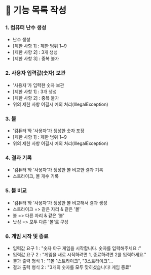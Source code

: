 # 🚀 기능 목록 작성

### 1. 컴퓨터 난수 생성

- 난수 생성
- [제한 사항 1] : 제한 범위 1~9
- [제한 사항 2] : 3개 생성
- [제한 사항 3] : 중복 불가


### 2. 사용자 입력값(숫자) 보관

- '사용자'가 입력한 숫자 보관
- [제한 사항 1] : 3개 생성
- [제한 사항 2] : 중복 불가
- 위의 제한 사항 어길시 예외 처리(IllegalException)


### 3. 볼

- '컴퓨터'와 '사용자'가 생성한 숫자 포장
- [제한 사항 1] : 제한 범위 1~9
- 위의 제한 사항 어길시 예외 처리(IllegalException)

### 4. 결과 기록 

- '컴퓨터'와 '사용자'가 생성한 볼 비교한 결과 기록
- 스트라이크, 볼 개수 기록


### 5. 볼 비교 

- '컴퓨터'와 '사용자'가 생성한 볼 비교해서 결과 생성
- 스트라이크 => 같은 자리 & 같은 '볼'
- 볼 => 다른 자리 & 같은 '볼'
- 낫싱 => 모두 다른 '볼'로 구성

### 6. 게임 시작 및 종료

- 입력값 요구 1 : "숫자 야구 게임을 시작합니다. 숫자를 입력해주세요 :"
- 입력값 요구 2 : "게임을 새로 시작하려면 1, 종료하려면 2를 입력하세요."
- 결과 출력 형식 1 : "1볼 1스트라이크", "3스트라이크"...
- 결과 출력 형식 2 : "3개의 숫자를 모두 맞히셨습니다! 게임 종료" 